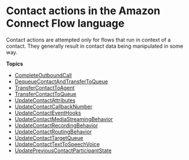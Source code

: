 # Contact actions in the Amazon Connect Flow language<a name="contact-actions"></a>

Contact actions are attempted only for flows that run in context of a contact\. They generally result in contact data being manipulated in some way\.

**Topics**
+ [CompleteOutboundCall](contact-actions-completeoutboundcall.md)
+ [DequeueContactAndTransferToQueue](contact-actions-dequeuecontactandtransfertoqueue.md)
+ [TransferContactToAgent](contact-actions-transfercontacttoagent.md)
+ [TransferContactToQueue](contact-actions-transfercontacttoqueue.md)
+ [UpdateContactAttributes](contact-actions-updatecontactattributes.md)
+ [UpdateContactCallbackNumber](contact-actions-updatecontactcallbacknumber.md)
+ [UpdateContactEventHooks](contact-actions-updatecontacteventhooks.md)
+ [UpdateContactMediaStreamingBehavior](contact-actions-updatecontactmediastreamingbehavior.md)
+ [UpdateContactRecordingBehavior](contact-actions-updatecontactrecordingbehavior.md)
+ [UpdateContactRoutingBehavior](contact-actions-updatecontactroutingbehavior.md)
+ [UpdateContactTargetQueue](contact-actions-updatecontacttargetqueue.md)
+ [UpdateContactTextToSpeechVoice](contact-actions-updatecontacttexttospeechvoice.md)
+ [UpdatePreviousContactParticipantState](contact-actions-updatepreviouscontactparticipantstate.md)